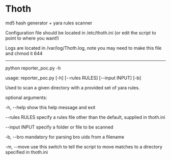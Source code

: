 Thoth
=====

md5 hash generator + yara rules scanner

Configuration file should be located in /etc/thoth.ini (or edit the script to point to where you want!)

Logs are located in /var/log/Thoth.log, note you may need to make this file and chmod it 644

-------------------
python reporter_poc.py -h

usage: reporter_poc.py [-h] [--rules RULES] [--input INPUT] [-b]

Used to scan a given directory with a provided set of yara rules.

optional arguments:
  
  -h, --help     show this help message and exit
  
  --rules RULES  specify a rules file other than the default, supplied in
                 thoth.ini
  
  --input INPUT  specify a folder or file to be scanned
 
  -b, --bro      mandatory for parsing bro uids from a filename
  
  -m, --move     use this switch to tell the script to move matches to a
                 directory specified in thoth.ini

